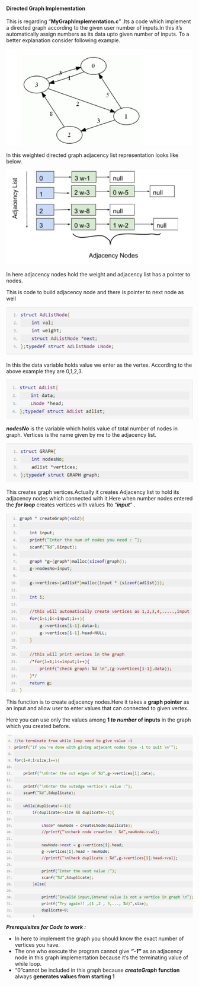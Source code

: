 #### Directed Graph Implementation 

This is regarding “**MyGraphImplementation.c**” .Its a code which implement a directed graph according to the
given user number of inputs.In this it’s automatically assign numbers as its data upto given number of inputs.
To a better explanation consider following example.

![](jj.png)

In this weighted directed graph adjacency list representation looks like below.

![](1538162461577.png)

In here adjacency nodes hold the weight and adjacency list has a pointer to nodes.

This is code to build adjacency node and there is pointer to next node as well

![](1538162760252.png)

In this the data variable holds value we enter as the vertex. According to the above example they are 0,1,2,3.

![](1538162901074.png)

***nodesNo*** is the variable which holds value of total number of nodes in graph. Vertices is the name given by me to the adjacency list.

![](1538162975874.png)

This creates graph vertices.Actually it creates Adjacency list to hold its adjacency nodes which connected with it.Here when number nodes entered the ***for loop*** creates vertices with values 1to “***input***” .

![](1538163033501.png)



This function is to create adjacency nodes.Here it takes a **graph pointer** as an input and allow user to enter values that can connected to given vertex.

Here you can use only the values among **1 *to* *number* of inputs** in the graph which you created before.

![](1538163137220.png)



***Prerequisites for Code to work :***

- In here to implement the graph you should know the exact number of vertices you have.
- The one who execute the program cannot give ***“-1”*** as an adjacency node in this graph implementation because it’s the terminating value of while loop.
- “0”cannot be included in this graph because ***createGraph*** **function** always **generates values from starting 1**